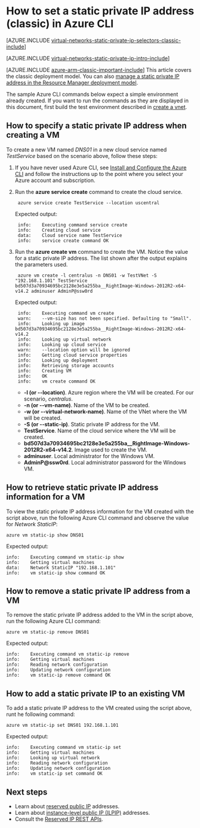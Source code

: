 <properties 
   pageTitle="How to set a static private IP in classic mode ausing the CLI| Microsoft Azure"
   description="Understanding static private IPs (DIPs) and how to manage them in classic mode using the CLI"
   services="virtual-network"
   documentationCenter="na"
   authors="telmosampaio"
   manager="carmonm"
   editor="tysonn"
   tags="azure-service-management"
/>
<tags 
   ms.service="virtual-network"
   ms.devlang="na"
   ms.topic="article"
   ms.tgt_pltfrm="na"
   ms.workload="infrastructure-services"
   ms.date="03/15/2016"
   ms.author="telmos" />

# How to set a static private IP address (classic) in Azure CLI

[AZURE.INCLUDE [virtual-networks-static-private-ip-selectors-classic-include](../../includes/virtual-networks-static-private-ip-selectors-classic-include.md)]

[AZURE.INCLUDE [virtual-networks-static-private-ip-intro-include](../../includes/virtual-networks-static-private-ip-intro-include.md)]

[AZURE.INCLUDE [azure-arm-classic-important-include](../../includes/azure-arm-classic-important-include.md)] This article covers the classic deployment model. You can also [manage a static private IP address in the Resource Manager deployment model](virtual-networks-static-private-ip-arm-cli.md).

The sample Azure CLI commands below expect a simple environment already created. If you want to run the commands as they are displayed in this document, first build the test environment described in [create a vnet](virtual-networks-create-vnet-classic-cli.md).

## How to specify a static private IP address when creating a VM
To create a new VM named *DNS01* in a new cloud service named *TestService* based on the scenario above, follow these steps:

1. If you have never used Azure CLI, see [Install and Configure the Azure CLI](../xplat-cli-install.md) and follow the instructions up to the point where you select your Azure account and subscription.
1. Run the **azure service create** command to create the cloud service.

		azure service create TestService --location uscentral

	Expected output:

		info:    Executing command service create
		info:    Creating cloud service
		data:    Cloud service name TestService
		info:    service create command OK
	
2. Run the **azure create vm** command to create the VM. Notice the value for a static private IP address. The list shown after the output explains the parameters used.

		azure vm create -l centralus -n DNS01 -w TestVNet -S "192.168.1.101" TestService bd507d3a70934695bc2128e3e5a255ba__RightImage-Windows-2012R2-x64-v14.2 adminuser AdminP@ssw0rd

	Expected output:

		info:    Executing command vm create
		warn:    --vm-size has not been specified. Defaulting to "Small".
		info:    Looking up image bd507d3a70934695bc2128e3e5a255ba__RightImage-Windows-2012R2-x64-v14.2
		info:    Looking up virtual network
		info:    Looking up cloud service
		warn:    --location option will be ignored
		info:    Getting cloud service properties
		info:    Looking up deployment
		info:    Retrieving storage accounts
		info:    Creating VM
		info:    OK
		info:    vm create command OK

	- **-l (or --location)**. Azure region where the VM will be created. For our scenario, *centralus*.
	- **-n (or --vm-name)**. Name of the VM to be created.
	- **-w (or --virtual-network-name)**. Name of the VNet where the VM will be created. 
	- **-S (or --static-ip)**. Static private IP address for the VM.
	- **TestService**. Name of the cloud service where the VM will be created.
	- **bd507d3a70934695bc2128e3e5a255ba__RightImage-Windows-2012R2-x64-v14.2**. Image used to create the VM.
	- **adminuser**. Local administrator for the Windows VM.
	- **AdminP@ssw0rd**. Local administrator password for the Windows VM.

## How to retrieve static private IP address information for a VM
To view the static private IP address information for the VM created with the script above, run the following Azure CLI command and observe the value for *Network StaticIP*:

	azure vm static-ip show DNS01

Expected output:

	info:    Executing command vm static-ip show
	info:    Getting virtual machines
	data:    Network StaticIP "192.168.1.101"
	info:    vm static-ip show command OK

## How to remove a static private IP address from a VM
To remove the static private IP address added to the VM in the script above, run the following Azure CLI command:
	
	azure vm static-ip remove DNS01

Expected output:

	info:    Executing command vm static-ip remove
	info:    Getting virtual machines
	info:    Reading network configuration
	info:    Updating network configuration
	info:    vm static-ip remove command OK

## How to add a static private IP to an existing VM
To add a static private IP address to the VM created using the script above, runt he following command:

	azure vm static-ip set DNS01 192.168.1.101

Expected output:

	info:    Executing command vm static-ip set
	info:    Getting virtual machines
	info:    Looking up virtual network
	info:    Reading network configuration
	info:    Updating network configuration
	info:    vm static-ip set command OK

## Next steps

- Learn about [reserved public IP](virtual-networks-reserved-public-ip.md) addresses.
- Learn about [instance-level public IP (ILPIP)](virtual-networks-instance-level-public-ip.md) addresses.
- Consult the [Reserved IP REST APIs](https://msdn.microsoft.com/library/azure/dn722420.aspx).
